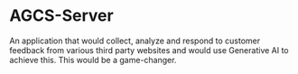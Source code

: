 # AGCS-Server
An application that would collect, analyze and respond to customer feedback from various third party websites and would use Generative AI to achieve this. This would be a game-changer.
